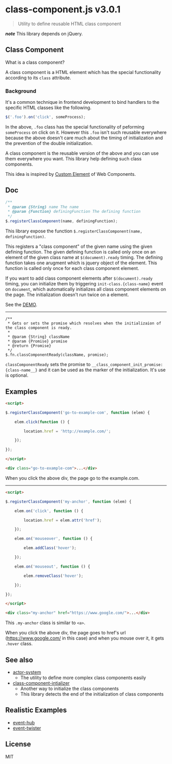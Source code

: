 # class-component.js v3.0.1

> Utility to define reusable HTML class component

***note*** This library depends on jQuery.


## Class Component

What is a class component?

A class component is a HTML element which has the special functionality according to its `class` attribute.

### Background

It's a common technique in frontend development to bind handlers to the specific HTML classes like the following.

```js
$('.foo').on('click', someProcess);
```

In the above, `.foo` class has the special functionality of peforming `someProcess` on click on it. However this `.foo` isn't such reusable everywhere because the above doesn't care much about the timing of initialization and the prevention of the double initialization.

A class component is the reusable version of the above and you can use them everywhere you want. This library help defining such class components.

This idea is inspired by [Custom Element](http://www.html5rocks.com/en/tutorials/webcomponents/customelements/) of Web Components.


## Doc

```js
/**
 * @param {String} name The name
 * @param {Function} definingFunction The defining function
 */
$.registerClassComponent(name, definingFunction);
```

This library expose the function `$.registerClassComponent(name, definingFunction)`.

This registers a "class component" of the given name using the given defining function.
The given defining function is called only once on an element of the given class name at `$(document).ready` timing.
The defining function takes one arugment which is jquery object of the element. This function is called only once for each class component element.

If you want to add class component elements after `$(document).ready` timing, you can initialize them by triggering `init-class.{class-name}` event on `document`, which automatically initializes all class component elements on the page. The initialization doesn't run twice on a element.

See the [DEMO](http://kt3k.github.io/class-component/test.html).

----

```
/**
 * Gets or sets the promise which resolves when the initializaion of the class component is ready.
 *
 * @param {String} className
 * @param {Promise} promise
 * @return {Promise}
 */
$.fn.classComponentReady(className, promise);
```

`classComponentReady` sets the promise to `__class_component_init_promise:{class-name__}` and it can be used as the marker of the initialization. It's use is optional.

## Examples

```html
<script>

$.registerClassComponent('go-to-example-com', function (elem) {

    elem.click(function () {

        location.href = 'http://example.com/';

    });

});

</script>

<div class="go-to-example-com">...</div>
```

When you click the above div, the page go to the example.com.

----

```html
<script>

$.registerClassComponent('my-anchor', function (elem) {

    elem.on('click', function () {

        location.href = elem.attr('href');

    });

    elem.on('mouseover', function () {

        elem.addClass('hover');

    });

    elem.on('mouseout', function () {

        elem.removeClass('hover');

    });

});

</script>

<div class="my-anchor" href="https://www.google.com/">...</div>
```

This `.my-anchor` class is similar to `<a>`.

When you click the above div, the page goes to href's url (https://www.google.com/ in this case) and when you mouse over it, it gets `.hover` class.

## See also

- [actor-system](https://github.com/kt3k/actor-system)
  - The utility to define more complex class components easily
- [class-component-intializer](https://github.com/kt3k/class-component-initializer)
  - Another way to initialize the class components
  - This library detects the end of the initialization of class components

## Realistic Examples

- [event-hub](https://github.com/kt3k/event-hub)
- [event-twister](https://github.com/kt3k/event-twister)

## License

MIT

